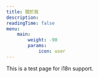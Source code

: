 ```yaml
---
title: 關於我
description:
readingTime: false
menu:
    main: 
        weight: -90
        params:
            icon: user
---
```


This is a test page for i18n support.
